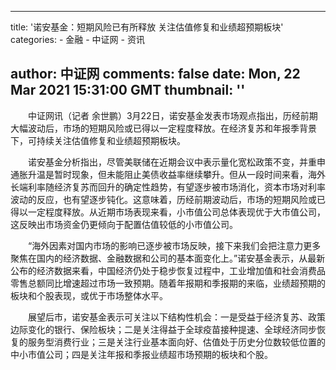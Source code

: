 
---
title: '诺安基金：短期风险已有所释放 关注估值修复和业绩超预期板块'
categories: 
    - 金融
    - 中证网
    - 资讯

author: 中证网
comments: false
date: Mon, 22 Mar 2021 15:31:00 GMT
thumbnail: ''
---

<div>   
<div class="Custom_UnionStyle">
<p>　　中证网讯（记者 余世鹏）3月22日，诺安基金发表市场观点指出，历经前期大幅波动后，市场的短期风险或已得以一定程度释放。在经济复苏和年报季背景下，可持续关注估值修复和业绩超预期板块。</p>
<p>　　诺安基金分析指出，尽管美联储在近期会议中表示量化宽松政策不变，并重申通胀升温是暂时现象，但未能阻止美债收益率继续攀升。但从一段时间来看，海外长端利率随经济复苏而回升的确定性趋势，有望逐步被市场消化，资本市场对利率波动的反应，也有望逐步钝化。这意味着，历经前期波动后，市场的短期风险或已得以一定程度释放。从近期市场表现来看，小市值公司总体表现优于大市值公司，这反映出市场资金仍更倾向于配置估值较低的小市值公司。</p>
<p>　　“海外因素对国内市场的影响已逐步被市场反映，接下来我们会把注意力更多聚焦在国内的经济数据、金融数据和公司的基本面变化上。”诺安基金表示，从最新公布的经济数据来看，中国经济仍处于稳步恢复过程中，工业增加值和社会消费品零售总额同比增速超过市场一致预期。随着年报期和季报期的来临，业绩超预期的板块和个股表现，或优于市场整体水平。</p>
<p>　　展望后市，诺安基金表示可关注以下结构性机会：一是受益于经济复苏、政策边际变化的银行、保险板块；二是关注得益于全球疫苗接种提速、全球经济同步恢复的服务型消费行业；三是关注行业基本面向好、估值处于历史分位数较低位置的中小市值公司；四是关注年报和季报业绩超市场预期的板块和个股。</p>
</div>  
</div>
            